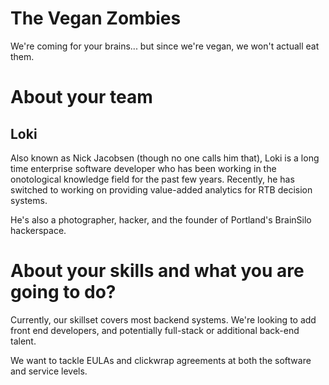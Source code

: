 The Vegan Zombies
================

We're coming for your brains...  but since we're vegan, we won't actuall eat them.


About your team
===========================

Loki
--
Also known as Nick Jacobsen (though no one calls him that), Loki is a long time enterprise software developer who has been working in the onotological knowledge field for the past few years.  Recently, he has switched to working on providing value-added analytics for RTB decision systems.

He's also a photographer, hacker, and the founder of Portland's BrainSilo hackerspace.



About your skills and what you are going to do?
=======
Currently, our skillset covers most backend systems.  We're looking to add front end developers, and potentially full-stack or additional back-end talent.

We want to tackle EULAs and clickwrap agreements at both the software and service levels.